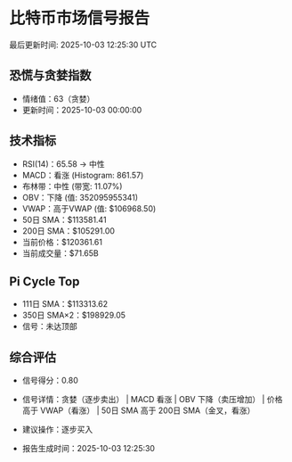 # 比特币市场信号报告

最后更新时间: 2025-10-03 12:25:30 UTC

## 恐慌与贪婪指数
- 情绪值：63（贪婪）
- 更新时间：2025-10-03 00:00:00

## 技术指标
- RSI(14)：65.58 → 中性
- MACD：看涨 (Histogram: 861.57)
- 布林带：中性 (带宽: 11.07%)
- OBV：下降 (值: 352095955341)
- VWAP：高于VWAP (值: $106968.50)
- 50日 SMA：$113581.41
- 200日 SMA：$105291.00
- 当前价格：$120361.61
- 当前成交量：$71.65B

## Pi Cycle Top
- 111日 SMA：$113313.62
- 350日 SMA×2：$198929.05
- 信号：未达顶部

## 综合评估
- 信号得分：0.80
- 信号详情：贪婪（逐步卖出） | MACD 看涨 | OBV 下降（卖压增加） | 价格高于 VWAP（看涨） | 50日 SMA 高于 200日 SMA（金叉，看涨）
- 建议操作：逐步买入

- 报告生成时间：2025-10-03 12:25:30